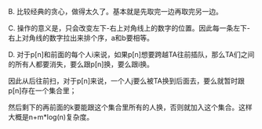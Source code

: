 B. 比较经典的贪心，做得太久了。基本就是先取完一边再取完另一边。

C. 操作的意义是，只会改变左下-右上对角线上的数字的位置。因此每一条左下-右上对角线的数字拉出来排个序，a和b要相等。

D. 对于p[n]和前面的每个人i来说，如果p[n]想要跨越TA往前插队，那么TA们之间的所有人都要消失，要么跟p[n]换，要么跟i换。

   因此从后往前扫，对于p[n]来说，一个人j要么被TA换到后面去，要么就暂时跟p[n]存在一个集合里；
   
   然后剩下的再前面的k要能跟这个集合里所有的人换，否则就加入这个集合。这样大概是n+m*log(n)复杂度。

